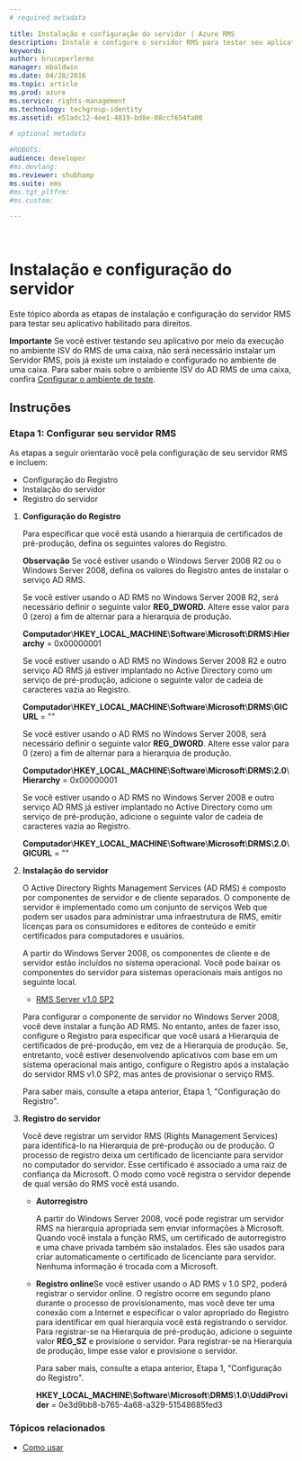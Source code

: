 ```yaml
---
# required metadata

title: Instalação e configuração do servidor | Azure RMS
description: Instale e configure o servidor RMS para testar seu aplicativo habilitado para direitos.
keywords:
author: bruceperlerms
manager: mbaldwin
ms.date: 04/28/2016
ms.topic: article
ms.prod: azure
ms.service: rights-management
ms.technology: techgroup-identity
ms.assetid: e51adc12-4ee1-4819-bd8e-08ccf654fa00

# optional metadata

#ROBOTS:
audience: developer
#ms.devlang:
ms.reviewer: shubhamp
ms.suite: ems
#ms.tgt_pltfrm:
#ms.custom:

---
```


﻿
# Instalação e configuração do servidor

Este tópico aborda as etapas de instalação e configuração do servidor RMS para testar seu aplicativo habilitado para direitos.

**Importante** Se você estiver testando seu aplicativo por meio da execução no ambiente ISV do RMS de uma caixa, não será necessário instalar um Servidor RMS, pois já existe um instalado e configurado no ambiente de uma caixa.
Para saber mais sobre o ambiente ISV do AD RMS de uma caixa, confira [Configurar o ambiente de teste](how-to-set-up-your-test-environment.md).

 

## Instruções

### Etapa 1: Configurar seu servidor RMS

As etapas a seguir orientarão você pela configuração de seu servidor RMS e incluem:

-   Configuração do Registro
-   Instalação do servidor
-   Registro do servidor

1.  **Configuração do Registro**

    Para especificar que você está usando a hierarquia de certificados de pré-produção, defina os seguintes valores do Registro.

    **Observação** Se você estiver usando o Windows Server 2008 R2 ou o Windows Server 2008, defina os valores do Registro antes de instalar o serviço AD RMS.

    Se você estiver usando o AD RMS no Windows Server 2008 R2, será necessário definir o seguinte valor **REG\_DWORD**. Altere esse valor para 0 (zero) a fim de alternar para a hierarquia de produção.

    **Computador**\\**HKEY\_LOCAL\_MACHINE**\\**Software**\\**Microsoft**\\**DRMS**\\**Hierarchy** = 0x00000001

    Se você estiver usando o AD RMS no Windows Server 2008 R2 e outro serviço AD RMS já estiver implantado no Active Directory como um serviço de pré-produção, adicione o seguinte valor de cadeia de caracteres vazia ao Registro.

    **Computador**\\**HKEY\_LOCAL\_MACHINE**\\**Software**\\**Microsoft**\\**DRMS**\\**GICURL** = ""

    Se você estiver usando o AD RMS no Windows Server 2008, será necessário definir o seguinte valor **REG\_DWORD**. Altere esse valor para 0 (zero) a fim de alternar para a hierarquia de produção.

    **Computador**\\**HKEY\_LOCAL\_MACHINE**\\**Software**\\**Microsoft**\\**DRMS**\\**2.0**\\**Hierarchy** = 0x00000001

    Se você estiver usando o AD RMS no Windows Server 2008 e outro serviço AD RMS já estiver implantado no Active Directory como um serviço de pré-produção, adicione o seguinte valor de cadeia de caracteres vazia ao Registro.

    **Computador**\\**HKEY\_LOCAL\_MACHINE**\\**Software**\\**Microsoft**\\**DRMS**\\**2.0**\\**GICURL** = ""

2.  **Instalação do servidor**

    O Active Directory Rights Management Services (AD RMS) é composto por componentes de servidor e de cliente separados. O componente de servidor é implementado como um conjunto de serviços Web que podem ser usados para administrar uma infraestrutura de RMS, emitir licenças para os consumidores e editores de conteúdo e emitir certificados para computadores e usuários.

    A partir do Windows Server 2008, os componentes de cliente e de servidor estão incluídos no sistema operacional. Você pode baixar os componentes do servidor para sistemas operacionais mais antigos no seguinte local.

    -   [RMS Server v1.0 SP2](http://go.microsoft.com/fwlink/p/?linkid=73722)

    Para configurar o componente de servidor no Windows Server 2008, você deve instalar a função AD RMS. No entanto, antes de fazer isso, configure o Registro para especificar que você usará a Hierarquia de certificados de pré-produção, em vez de a Hierarquia de produção. Se, entretanto, você estiver desenvolvendo aplicativos com base em um sistema operacional mais antigo, configure o Registro após a instalação do servidor RMS v1.0 SP2, mas antes de provisionar o serviço RMS.

    Para saber mais, consulte a etapa anterior, Etapa 1, "Configuração do Registro".

3.  **Registro do servidor**

    Você deve registrar um servidor RMS (Rights Management Services) para identificá-lo na Hierarquia de pré-produção ou de produção. O processo de registro deixa um certificado de licenciante para servidor no computador do servidor. Esse certificado é associado a uma raiz de confiança da Microsoft. O modo como você registra o servidor depende de qual versão do RMS você está usando.

    -   **Autorregistro**

        A partir do Windows Server 2008, você pode registrar um servidor RMS na hierarquia apropriada sem enviar informações à Microsoft. Quando você instala a função RMS, um certificado de autorregistro e uma chave privada também são instalados. Eles são usados para criar automaticamente o certificado de licenciante para servidor. Nenhuma informação é trocada com a Microsoft.

    -   **Registro online**Se você estiver usando o AD RMS v 1.0 SP2, poderá registrar o servidor online. O registro ocorre em segundo plano durante o processo de provisionamento, mas você deve ter uma conexão com a Internet e especificar o valor apropriado do Registro para identificar em qual hierarquia você está registrando o servidor. Para registrar-se na Hierarquia de pré-produção, adicione o seguinte valor **REG\_SZ** e provisione o servidor. Para registrar-se na Hierarquia de produção, limpe esse valor e provisione o servidor.

        Para saber mais, consulte a etapa anterior, Etapa 1, "Configuração do Registro".

        **HKEY\_LOCAL\_MACHINE**\\**Software**\\**Microsoft**\\**DRMS**\\**1.0**\\**UddiProvider** = 0e3d9bb8-b765-4a68-a329-51548685fed3

### Tópicos relacionados

* [Como usar](how-to-use-msipc.md)
 

 





<!--HONumber=Apr16_HO3-->


